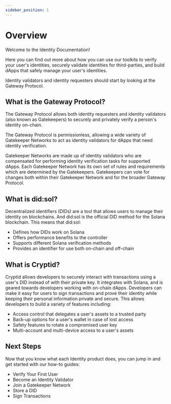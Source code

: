 ```yaml
---
sidebar_position: 1
---
```

# Overview

Welcome to the Identity Documentation!

Here you can find out more about how you can use our toolkits to verify your user's identities, securely validate identities for third-parties, and build dApps that safely manage your user's identities.

Identity validators and identity requesters should start by looking at the Gateway Protocol.

## What is the Gateway Protocol?

The Gateway Protocol allows both identity requesters and identity validators (also known as Gatekeepers) to securely and privately verify a person's identity on-chain.

The Gateway Protocol is permissionless, allowing a wide variety of Gatekeeper Networks to act as identity validators for dApps that need identity verification.

Gatekeeper Networks are made up of identity validators who are compensated for performing identity verification tasks for supported dApps. Each Gatekeeper Network has its own set of rules and requirements which are determined by the Gatekeepers. Gatekeepers can vote for changes both within their Gatekeeper Network and for the broader Gateway Protocol.

## What is did:sol?

Decentralized identifiers (DIDs) are a tool that allows users to manage their identity on blockchains. And did:sol is the official DID method for the Solana blockchain. This means that did:sol:

- Defines how DIDs work on Solana
- Offers performance benefits to the controller
- Supports different Solana verification methods
- Provides an identifier for use both on-chain and off-chain

## What is Cryptid?

Cryptid allows developers to securely interact with transactions using a user's DID instead of with their private key. It integrates with Solana, and is geared towards developers working with on-chain dApps. Developers can make it easy for users to sign transactions and prove their identity while keeping their personal information private and secure. This allows developers to build a variety of features including:

- Access control that delegates a user's assets to a trusted party
- Back-up options for a user's wallet in case of lost access
- Safety features to rotate a compromised user key
- Multi-account and multi-device access to a user's assets

## Next Steps

Now that you know what each Identity product does, you can jump in and get started with our how-to guides:

- Verify Your First User
- Become an Identity Validator
- Join a Gatekeeper Network
- Store a DID
- Sign Transactions
